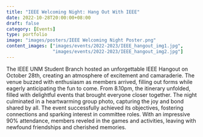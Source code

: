 ```yaml
---
title: "IEEE Welcoming Night: Hang Out With IEEE"
date: 2022-10-28T20:00:00+08:00
draft: false
category: [Events]
type: portfolio
image: "images/posters/IEEE Welcoming Night Poster.png"
content_images: ["images/events/2022-2023/IEEE_hangout_img1.jpg",
                 "images/events/2022-2023/IEEE_hangout_img2.jpg"]
---
```



The IEEE UNM Student Branch hosted an unforgettable IEEE Hangout on October 28th, creating an atmosphere of excitement and camaraderie. The venue buzzed with enthusiasm as members arrived, filling out forms while eagerly anticipating the fun to come. From 8.10pm, the itinerary unfolded, filled with delightful events that brought everyone closer together. The night culminated in a heartwarming group photo, capturing the joy and bond shared by all. The event successfully achieved its objectives, fostering connections and sparking interest in committee roles. With an impressive 90% attendance, members reveled in the games and activities, leaving with newfound friendships and cherished memories.